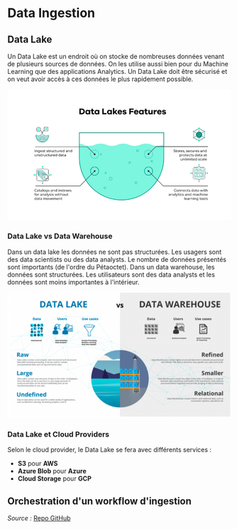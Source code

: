 # Data Ingestion

## Data Lake

Un Data Lake est un endroit où on stocke de nombreuses données venant de plusieurs sources de données. On les utilise aussi bien pour du Machine Learning que des applications Analytics. Un Data Lake doit être sécurisé et on veut avoir accès à ces données le plus rapidement possible. 

![Datalake](images/data_lake.png)

### Data Lake vs Data Warehouse

Dans un data lake les données ne sont pas structurées. Les usagers sont des data scientists ou des data analysts. Le nombre de données présentés sont importants (de l'ordre du Pétaoctet). Dans un data warehouse, les données sont structurées. Les utilisateurs sont des data analysts et les données sont moins importantes à l'intérieur. 

![DatalakeVsDataWarehouse](images/dl_vs_dw.png)

### Data Lake et Cloud Providers

Selon le cloud provider, le Data Lake se fera avec différents services : 
- **S3** pour **AWS**
- **Azure Blob** pour **Azure**
- **Cloud Storage** pour **GCP**

## Orchestration d'un workflow d'ingestion

*Source :* [Repo GitHub](https://github.com/DataTalksClub/data-engineering-zoomcamp/tree/main/week_2_data_ingestion)

